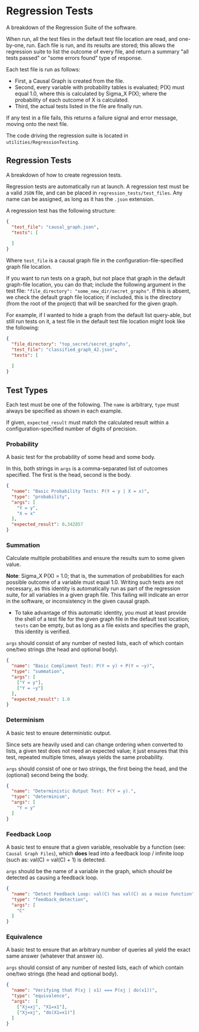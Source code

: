 # Regression Tests

A breakdown of the Regression Suite of the software.

When run, all the test files in the default test file location are read, and one-by-one, run. Each file is run, and its results are stored; this allows the regression suite to list the outcome of every file, and return a summary "all tests passed" or "some errors found" type of response.

Each test file is run as follows:

- First, a Causal Graph is created from the file.
- Second, every variable with probability tables is evaluated; P(X) must equal 1.0, where this is calculated by Sigma_X P(X); where the probability of each outcome of X is calculated.
- Third, the actual tests listed in the file are finally run.

If any test in a file fails, this returns a failure signal and error message, moving onto the next file.

The code driving the regression suite is located in ``utilities/RegressionTesting``.

## Regression Tests

A breakdown of how to create regression tests.

Regression tests are automatically run at launch. A regression test must be a valid ``JSON`` file, and can be placed in ``regression_tests/test_files``. Any name can be assigned, as long as it has the ``.json`` extension.

A regression test has the following structure:

```json
{
  "test_file": "causal_graph.json",
  "tests": [
    
  ]
}
```

Where ``test_file`` is a causal graph file in the configuration-file-specified graph file location.

If you want to run tests on a graph, but not place that graph in the default graph-file location, you can do that;
include the following argument in the test file: ``"file_directory": "some_new_dir/secret_graphs"``. If this is absent, 
we check the default graph file location; if included, this is the directory (from the root of the project) that will 
be searched for the given graph. 

For example, if I wanted to hide a graph from the default list query-able, but still run tests on it, a test file in
the default test file location might look like the following:

```json
{
  "file_directory": "top_secret/secret_graphs",
  "test_file": "classified_graph_42.json",
  "tests": [
  
  ]
}
```

## Test Types

Each test must be one of the following. The ``name`` is arbitrary, ``type`` must always be specified as shown in each example.

If given, ``expected_result`` must match the calculated result within a configuration-specified number of digits of precision.

### Probability

A basic test for the probability of some head and some body.

In this, both strings in ``args`` is a comma-separated list of outcomes specified. The first is the head, second is the body.

```json
{
  "name": "Basic Probability Tests: P(Y = y | X = x)",
  "type": "probability",
  "args": [
    "Y = y",
    "X = x"  
  ],
  "expected_result": 0.342857
}
```

### Summation

Calculate multiple probabilities and ensure the results sum to some given value.

**Note**: Sigma_X P(X) = 1.0; that is, the summation of probabilities for each possible outcome of a variable must equal 1.0. Writing such tests are not necessary, as this identity is automatically run as part of the regression suite, for all variables in a given graph file. This failing will indicate an error in the software, or inconsistency in the given causal graph. 

- To take advantage of this automatic identity, you must at least provide the shell of a test file for the given graph file in the default test location; ``tests`` can be empty, but as long as a file exists and specifies the graph, this identity is verified.

``args`` should consist of any number of nested lists, each of which contain one/two strings (the head and optional body).

```json
{
  "name": "Basic Compliment Test: P(Y = y) + P(Y = ~y)",
  "type": "summation",
  "args": [
    ["Y = y"],
    ["Y = ~y"]
  ],
  "expected_result": 1.0
}
```

### Determinism

A basic test to ensure deterministic output.

Since sets are heavily used and can change ordering when converted to lists, a given test does not need an expected value; it just ensures that this test, repeated multiple times, always yields the same probability.

``args`` should consist of one or two strings, the first being the head, and the (optional) second being the body.

```json
{
  "name": "Deterministic Output Test: P(Y = y).",
  "type": "determinism",
  "args": [
    "Y = y"
  ]
}
```

### Feedback Loop

A basic test to ensure that a given variable, resolvable by a function (see: ``Causal Graph Files``), which **does** lead into a feedback loop / infinite loop (such as: val(C) = val(C) + 1) is detected.

``args`` should be the name of a variable in the graph, which *should* be detected as causing a feedback loop. 

```json
{
  "name": "Detect Feedback Loop: val(C) has val(C) as a noise function",
  "type": "feedback_detection",
  "args": [
    "C"
  ]
}
```

### Equivalence

A basic test to ensure that an arbitrary number of queries all yield the exact same answer (whatever that answer is).

``args`` should consist of any number of nested lists, each of which contain one/two strings (the head and optional body).

```json
{
  "name": "Verifying that P(xj | x1) === P(xj | do(x1))",
  "type": "equivalence",
  "args":  [
    ["Xj=xj", "X1=x1"],
    ["Xj=xj", "do(X1=x1)"]
  ]
}
```
